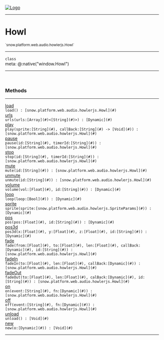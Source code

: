 
[![Logo](../../../../../../images/logo.png)](../../../../../../api/index.html)

---



<h1>Howl</h1>
<small>`snow.platform.web.audio.howlerjs.Howl`</small>



---

`class`
<span class="meta">
<br/>meta: @:native(&quot;window.Howl&quot;)
</span>


---

&nbsp;
&nbsp;







<h3>Methods</h3> <hr/><span class="method apipage">
            <a name="load"><a class="lift" href="#load">load</a></a> <div class="clear"></div><code class="signature apipage">load() : [snow.platform.web.audio.howlerjs.Howl](#)</code><br/><span class="small_desc_flat"></span>
        </span>
    <span class="method apipage">
            <a name="urls"><a class="lift" href="#urls">urls</a></a> <div class="clear"></div><code class="signature apipage">urls(urls:[Array](#)&lt;[String](#)&gt;<span></span>) : [Dynamic](#)</code><br/><span class="small_desc_flat"></span>
        </span>
    <span class="method apipage">
            <a name="play"><a class="lift" href="#play">play</a></a> <div class="clear"></div><code class="signature apipage">play(sprite:[String](#)<span></span>, callBack:[String](#)&nbsp;-&gt; [Void](#)<span></span>) : [snow.platform.web.audio.howlerjs.Howl](#)</code><br/><span class="small_desc_flat"></span>
        </span>
    <span class="method apipage">
            <a name="pause"><a class="lift" href="#pause">pause</a></a> <div class="clear"></div><code class="signature apipage">pause(id:[String](#)<span></span>, timerId:[String](#)<span></span>) : [snow.platform.web.audio.howlerjs.Howl](#)</code><br/><span class="small_desc_flat"></span>
        </span>
    <span class="method apipage">
            <a name="stop"><a class="lift" href="#stop">stop</a></a> <div class="clear"></div><code class="signature apipage">stop(id:[String](#)<span></span>, timerId:[String](#)<span></span>) : [snow.platform.web.audio.howlerjs.Howl](#)</code><br/><span class="small_desc_flat"></span>
        </span>
    <span class="method apipage">
            <a name="mute"><a class="lift" href="#mute">mute</a></a> <div class="clear"></div><code class="signature apipage">mute(id:[String](#)<span></span>) : [snow.platform.web.audio.howlerjs.Howl](#)</code><br/><span class="small_desc_flat"></span>
        </span>
    <span class="method apipage">
            <a name="unmute"><a class="lift" href="#unmute">unmute</a></a> <div class="clear"></div><code class="signature apipage">unmute(id:[String](#)<span></span>) : [snow.platform.web.audio.howlerjs.Howl](#)</code><br/><span class="small_desc_flat"></span>
        </span>
    <span class="method apipage">
            <a name="volume"><a class="lift" href="#volume">volume</a></a> <div class="clear"></div><code class="signature apipage">volume(vol:[Float](#)<span></span>, id:[String](#)<span></span>) : [Dynamic](#)</code><br/><span class="small_desc_flat"></span>
        </span>
    <span class="method apipage">
            <a name="loop"><a class="lift" href="#loop">loop</a></a> <div class="clear"></div><code class="signature apipage">loop(loop:[Bool](#)<span></span>) : [Dynamic](#)</code><br/><span class="small_desc_flat"></span>
        </span>
    <span class="method apipage">
            <a name="sprite"><a class="lift" href="#sprite">sprite</a></a> <div class="clear"></div><code class="signature apipage">sprite(sprite:[snow.platform.web.audio.howlerjs.SpriteParams](#)<span></span>) : [Dynamic](#)</code><br/><span class="small_desc_flat"></span>
        </span>
    <span class="method apipage">
            <a name="pos"><a class="lift" href="#pos">pos</a></a> <div class="clear"></div><code class="signature apipage">pos(pos:[Float](#)<span></span>, id:[String](#)<span></span>) : [Dynamic](#)</code><br/><span class="small_desc_flat"></span>
        </span>
    <span class="method apipage">
            <a name="pos3d"><a class="lift" href="#pos3d">pos3d</a></a> <div class="clear"></div><code class="signature apipage">pos3d(x:[Float](#)<span></span>, y:[Float](#)<span></span>, z:[Float](#)<span></span>, id:[String](#)<span></span>) : [Dynamic](#)</code><br/><span class="small_desc_flat"></span>
        </span>
    <span class="method apipage">
            <a name="fade"><a class="lift" href="#fade">fade</a></a> <div class="clear"></div><code class="signature apipage">fade(from:[Float](#)<span></span>, to:[Float](#)<span></span>, len:[Float](#)<span></span>, callBack:[Dynamic](#)<span></span>, id:[String](#)<span></span>) : [snow.platform.web.audio.howlerjs.Howl](#)</code><br/><span class="small_desc_flat"></span>
        </span>
    <span class="method apipage">
            <a name="fadeIn"><a class="lift" href="#fadeIn">fadeIn</a></a> <div class="clear"></div><code class="signature apipage">fadeIn(to:[Float](#)<span></span>, len:[Float](#)<span></span>, callBack:[Dynamic](#)<span></span>) : [snow.platform.web.audio.howlerjs.Howl](#)</code><br/><span class="small_desc_flat"></span>
        </span>
    <span class="method apipage">
            <a name="fadeOut"><a class="lift" href="#fadeOut">fadeOut</a></a> <div class="clear"></div><code class="signature apipage">fadeOut(to:[Float](#)<span></span>, len:[Float](#)<span></span>, calBack:[Dynamic](#)<span></span>, id:[String](#)<span></span>) : [snow.platform.web.audio.howlerjs.Howl](#)</code><br/><span class="small_desc_flat"></span>
        </span>
    <span class="method apipage">
            <a name="on"><a class="lift" href="#on">on</a></a> <div class="clear"></div><code class="signature apipage">on(event:[String](#)<span></span>, fn:[Dynamic](#)<span></span>) : [snow.platform.web.audio.howlerjs.Howl](#)</code><br/><span class="small_desc_flat"></span>
        </span>
    <span class="method apipage">
            <a name="off"><a class="lift" href="#off">off</a></a> <div class="clear"></div><code class="signature apipage">off(event:[String](#)<span></span>, fn:[Dynamic](#)<span></span>) : [snow.platform.web.audio.howlerjs.Howl](#)</code><br/><span class="small_desc_flat"></span>
        </span>
    <span class="method apipage">
            <a name="unload"><a class="lift" href="#unload">unload</a></a> <div class="clear"></div><code class="signature apipage">unload() : [Void](#)</code><br/><span class="small_desc_flat"></span>
        </span>
    <span class="method apipage">
            <a name="new"><a class="lift" href="#new">new</a></a> <div class="clear"></div><code class="signature apipage">new(o:[Dynamic](#)<span></span>) : [Void](#)</code><br/><span class="small_desc_flat"></span>
        </span>
    





---

&nbsp;
&nbsp;
&nbsp;
&nbsp;
